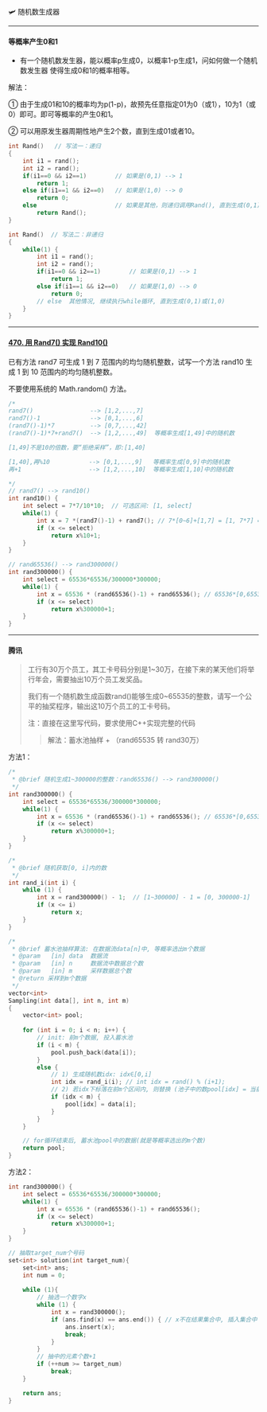 :small_airplane: 随机数生成器

---


#### 等概率产生0和1

- 有一个随机数发生器，能以概率p生成0，以概率1-p生成1，问如何做一个随机数发生器 
  使得生成0和1的概率相等。 

解法：

① 由于生成01和10的概率均为p(1-p)，故预先任意指定01为0（或1），10为1（或0）即可。即可等概率的产生0和1。

② 可以用原发生器周期性地产生2个数，直到生成01或者10。 

```c++
int Rand()   // 写法一：递归
{
	int i1 = rand();
	int i2 = rand();
	if(i1==0 && i2==1)        // 如果是(0,1) --> 1
		return 1;
	else if(i1==1 && i2==0)   // 如果是(1,0) --> 0
		return 0;
	else					  // 如果是其他，则递归调用Rand(), 直到生成(0,1)或(1,0)
		return Rand();
}

int Rand()  // 写法二：非递归
{
    while(1) {
        int i1 = rand();
        int i2 = rand();
        if(i1==0 && i2==1)        // 如果是(0,1) --> 1
            return 1;
        else if(i1==1 && i2==0)   // 如果是(1,0) --> 0
            return 0;
        // else  其他情况, 继续执行while循环, 直到生成(0,1)或(1,0)
    }
}
```
---


#### [470. 用 Rand7() 实现 Rand10()](https://leetcode-cn.com/problems/implement-rand10-using-rand7/)

已有方法 rand7 可生成 1 到 7 范围内的均匀随机整数，试写一个方法 rand10 生成 1 到 10 范围内的均匀随机整数。

不要使用系统的 Math.random() 方法。

```c
/*
rand7()                --> [1,2,...,7]
rand7()-1              --> [0,1,...,6]
(rand7()-1)*7          --> [0,7,...,42]
(rand7()-1)*7+rand7()  --> [1,2,...,49]  等概率生成[1,49]中的随机数

[1,49]不是10的倍数，要“拒绝采样”，即:[1,40]

[1,40],再%10           --> [0,1,...,9]   等概率生成[0,9]中的随机数
再+1                   --> [1,2,...,10]  等概率生成[1,10]中的随机数

*/
// rand7() --> rand10()
int rand10() {
    int select = 7*7/10*10;  // 可选区间: [1, select]
    while(1) {
        int x = 7 *(rand7()-1) + rand7(); // 7*[0~6]+[1,7] = [1, 7*7] = [1,49]
        if (x <= select)
            return x%10+1;
    }
}

// rand65536() --> rand300000()
int rand300000() {
    int select = 65536*65536/300000*300000;
    while(1) {
        int x = 65536 * (rand65536()-1) + rand65536(); // 65536*[0,65536]+[1,65536] = [1,65536*65536]
        if (x <= select)
            return x%300000+1;
    }
}
```




----

#### 腾讯

> 工行有30万个员工，其工卡号码分别是1~30万，在接下来的某天他们将举行年会，需要抽出10万个员工发奖品。
>
> 我们有一个随机数生成函数rand()能够生成0~65535的整数，请写一个公平的抽奖程序，输出这10万个员工的工卡号码。
>
> 注：直接在这里写代码，要求使用C++实现完整的代码
>
> > 解法：蓄水池抽样 + （rand65535 转 rand30万）

方法1：

```c
/*
 * @brief 随机生成1~300000的整数：rand65536() --> rand300000()
 */
int rand300000() {
    int select = 65536*65536/300000*300000;
    while(1) {
        int x = 65536 * (rand65536()-1) + rand65536(); // 65536*[0,65536]+[1,65536] = [1,65536*65536]
        if (x <= select)
            return x%300000+1;
    }
}

/*
 * @brief 随机获取[0, i]内的数
 */
int rand_i(int i) {
    while (1) {
        int x = rand300000() - 1;  // [1~300000] - 1 = [0, 300000-1]
        if (x <= i)
            return x;
    }
}

/*
 * @brief 蓄水池抽样算法: 在数据流data[n]中, 等概率选出m个数据
 * @param   [in] data  数据流
 * @param   [in] n     数据流中数据总个数
 * @param   [in] m     采样数据总个数
 * @return 采样到m个数据
 */
vector<int>
Sampling(int data[], int n, int m) 
{
    vector<int> pool;
    
    for (int i = 0; i < n; i++) {
        // init: 前m个数据, 投入蓄水池
        if (i < m) {
            pool.push_back(data[i]);
        }
        else {
            // 1) 生成随机数idx: idx∈[0,i]
            int idx = rand_i(i); // int idx = rand() % (i+1);
            // 2) 若idx下标落在前m个区间内, 则替换 (池子中的数pool[idx] = 当前数data[i])
            if (idx < m) {
                pool[idx] = data[i];
            }
        }
    }

    // for循环结束后, 蓄水池pool中的数据(就是等概率选出的m个数)
    return pool;
}
```



方法2：

```c++
int rand300000() {
    int select = 65536*65536/300000*300000;
    while(1) {
        int x = 65536 * (rand65536()-1) + rand65536();
        if (x <= select)
            return x%300000+1;
    }
}

// 抽取target_num个号码
set<int> solution(int target_num){
    set<int> ans;
    int num = 0;
    
    while (1){
        // 抽选一个数字x
        while (1) {
            int x = rand300000();
            if (ans.find(x) == ans.end()) { // x不在结果集合中, 插入集合中
                ans.insert(x);
                break;
            }
        }
        // 抽中的元素个数+1
        if (++num >= target_num)
            break;
    }

    return ans;
}
```
